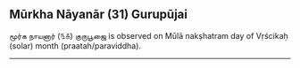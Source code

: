 ## Mūrkha Nāyanār (31) Gurupūjai
மூர்க நாயனார் (௩௧) குருபூஜை is observed on Mūlā nakṣhatram day of Vṛścikaḥ (solar) month (praatah/paraviddha).



---
